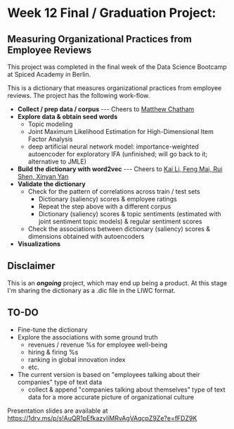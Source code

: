 # Week 12 Final / Graduation Project:

## Measuring Organizational Practices from Employee Reviews

This project was completed in the final week of the Data Science Bootcamp at Spiced Academy in Berlin.

This is a dictionary that measures organizational practices from employee reviews. The project has the following work-flow.

* __Collect / prep data / corpus__ --- Cheers to <a href="https://www.matthewchatham.com/" target="_blank">Matthew Chatham</a>
* __Explore data & obtain seed words__
	- Topic modeling
	- Joint Maximum Likelihood Estimation for High-Dimensional Item Factor Analysis
	- deep artificial neural network model: importance-weighted autoencoder for exploratory IFA (unfinished; will go back to it; alternative to JMLE)
* __Build the dictionary with word2vec__ --- Cheers to <a href="https://academic.oup.com/rfs/advance-article-abstract/doi/10.1093/rfs/hhaa079/5869446?redirectedFrom=fulltext" target="_blank">Kai Li, Feng Mai, Rui Shen, Xinyan Yan</a>
* __Validate the dictionary__
	- Check for the pattern of correlations across train / test sets
		- Dictionary (saliency) scores & employee ratings
		- Repeat the step above with a different corpus
		- Dictionary (saliency) scores & topic sentiments (estimated with joint sentiment topic models) & regular sentiment scores
	- Check the associations between dictionary (saliency) scores & dimensions obtained with autoencoders
* __Visualizations__

## Disclaimer
This is an ___ongoing___ project, which may end up being a product. At this stage I'm sharing the dictionary as a .dic file in the LIWC format.

## TO-DO
* Fine-tune the dictionary
* Explore  the associations with some ground truth
	- revenues / revenue %s for employee well-being
	- hiring & firing %s
	- ranking in global innovation index
	- etc.
* The current version is based on "employees talking about their companies" type of text data
	- collect & append "companies talking about themselves" type of text data for a more accurate picture of organizational culture

Presentation slides are available at
<a href="https://1drv.ms/p/s!AuQR1pEfkazylh2iByNFK--lVIUV?e=i8PQcb" target="_blank">https://1drv.ms/p/s!AuQR1pEfkazyliMRvAgVAqcpZ9Ze?e=fFDZ9K</a>